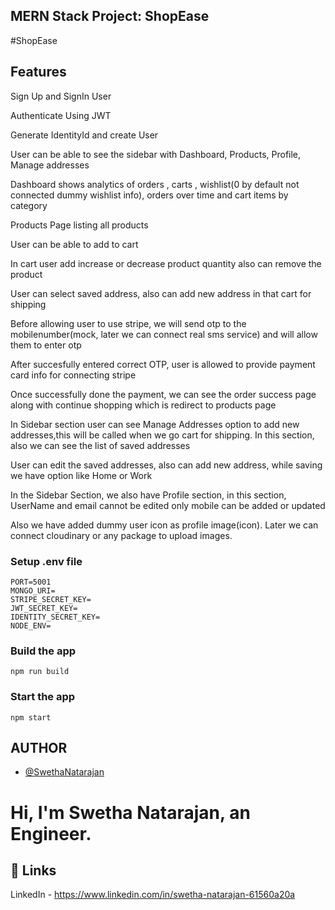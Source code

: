 ## MERN Stack Project:  ShopEase
#ShopEase

## Features
Sign Up and SignIn User

Authenticate Using JWT

Generate IdentityId and create User

User can be able to see the sidebar with Dashboard, Products, Profile, Manage addresses

Dashboard shows analytics of orders , carts , wishlist(0 by default not connected dummy wishlist info), orders over time and cart items by category

Products Page listing all products

User can be able to add to cart

In cart user add increase or decrease product quantity also can remove the product

User can select saved address, also can add new address in that cart for shipping

Before allowing user to use stripe, we will send otp to the mobilenumber(mock, later we can connect real sms service) and will allow them to enter otp

After succesfully entered correct OTP, user is allowed to provide payment card info for connecting stripe

Once successfully done the payment, we can see the order success page along with continue shopping which is redirect to products page

In Sidebar section user can see Manage Addresses option to add new addresses,this will be called when we go cart for shipping. In this section, also we can see the list of saved addresses

User can edit the saved addresses, also can add new address, while saving we have option like Home or Work

In the Sidebar Section, we also have Profile section, in this section, UserName and email cannot be edited only mobile can be added or updated

Also we have added dummy user icon as profile image(icon). Later we can connect cloudinary or any package to upload images.

### Setup .env file

```
PORT=5001
MONGO_URI=
STRIPE_SECRET_KEY=
JWT_SECRET_KEY=
IDENTITY_SECRET_KEY=
NODE_ENV=
```

### Build the app

```shell
npm run build
```

### Start the app

```shell
npm start
```

## AUTHOR
- [@SwethaNatarajan](https://github.com/SwethaNatarajan29-12)

# Hi, I'm Swetha Natarajan, an Engineer.

## 🔗 Links
LinkedIn - https://www.linkedin.com/in/swetha-natarajan-61560a20a
